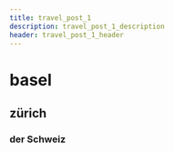 ```yaml
---
title: travel_post_1
description: travel_post_1_description
header: travel_post_1_header
---
```



# basel

## zürich

### der Schweiz
